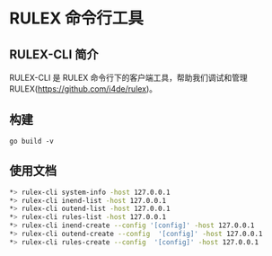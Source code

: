 # RULEX 命令行工具

## RULEX-CLI 简介
RULEX-CLI 是 RULEX 命令行下的客户端工具，帮助我们调试和管理RULEX(https://github.com/i4de/rulex)。

## 构建
```shell
go build -v
```

## 使用文档
```bash
*> rulex-cli system-info -host 127.0.0.1
*> rulex-cli inend-list -host 127.0.0.1
*> rulex-cli outend-list -host 127.0.0.1
*> rulex-cli rules-list -host 127.0.0.1
*> rulex-cli inend-create --config '[config]' -host 127.0.0.1
*> rulex-cli outend-create --config  '[config]' -host 127.0.0.1
*> rulex-cli rules-create --config  '[config]' -host 127.0.0.1
```